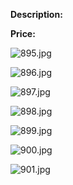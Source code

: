**Description:**

**Price:**

![895.jpg](../images/895.jpg)

![896.jpg](../images/896.jpg)

![897.jpg](../images/897.jpg)

![898.jpg](../images/898.jpg)

![899.jpg](../images/899.jpg)

![900.jpg](../images/900.jpg)

![901.jpg](../images/901.jpg)